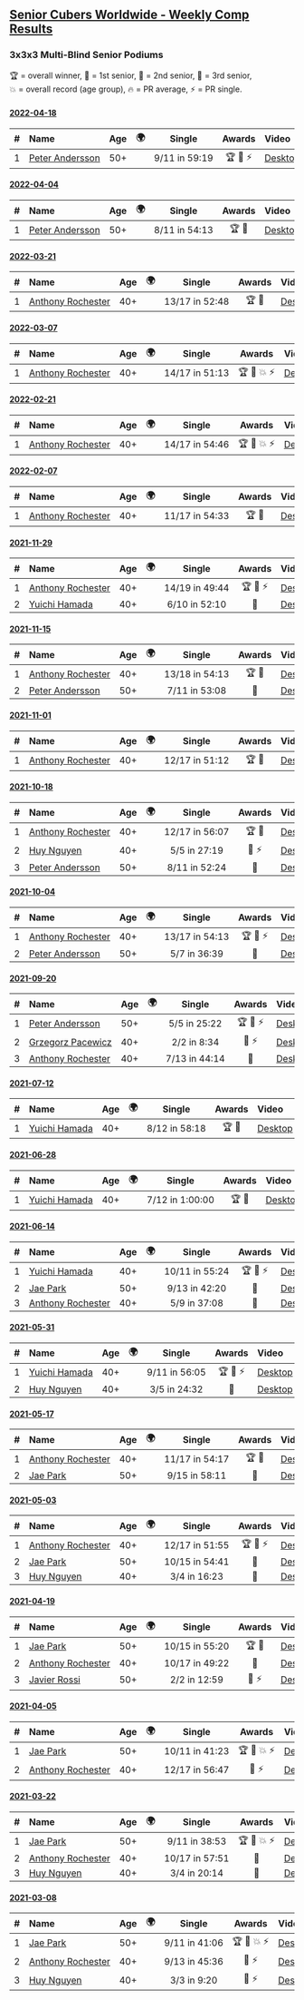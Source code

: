 <style>table {white-space: nowrap;}</style>
<link rel="stylesheet" type="text/css" href="/scw-comp/css/flags.css" />

## [Senior Cubers Worldwide - Weekly Comp Results](/scw-comp/results/)
### 3x3x3 Multi-Blind Senior Podiums

<span style="white-space: nowrap;">🏆 = overall winner</span>, <span style="white-space: nowrap;">🥇 = 1st senior</span>, <span style="white-space: nowrap;">🥈 = 2nd senior</span>, <span style="white-space: nowrap;">🥉 = 3rd senior</span>, <span style="white-space: nowrap;">💥 = overall record (age group)</span>, <span style="white-space: nowrap;">🔥 = PR average</span>, <span style="white-space: nowrap;">⚡ = PR single</span>.

#### [2022-04-18](../../results/2022-04-18/333mbf.md)

| # | Name | Age | 🌍 | Single | Awards | Video |
| :--: | :-- | :--: | :--: | :--: | :--: | :-- |
| 1 | [Peter Andersson](../../persons/peter_andersson/333mbf.md) | 50+ | <i class="flag flag-SE" /> | 9/11 in 59:19 | 🏆 🥇 ⚡ | [Desktop](https://www.facebook.com/events/564968054789422/permalink/567026547916906) / [Mobile](https://m.facebook.com/events/564968054789422?view=permalink&id=567026547916906) |

#### [2022-04-04](../../results/2022-04-04/333mbf.md)

| # | Name | Age | 🌍 | Single | Awards | Video |
| :--: | :-- | :--: | :--: | :--: | :--: | :-- |
| 1 | [Peter Andersson](../../persons/peter_andersson/333mbf.md) | 50+ | <i class="flag flag-SE" /> | 8/11 in 54:13 | 🏆 🥇 | [Desktop](https://www.facebook.com/events/511415497292445/permalink/517201480047180) / [Mobile](https://m.facebook.com/events/511415497292445?view=permalink&id=517201480047180) |

#### [2022-03-21](../../results/2022-03-21/333mbf.md)

| # | Name | Age | 🌍 | Single | Awards | Video |
| :--: | :-- | :--: | :--: | :--: | :--: | :-- |
| 1 | [Anthony Rochester](../../persons/anthony_rochester/333mbf.md) | 40+ | <i class="flag flag-AU" /> | 13/17 in 52:48 | 🏆 🥇 | [Desktop](https://www.facebook.com/events/7126263474113913/permalink/7131562760250651) / [Mobile](https://m.facebook.com/events/7126263474113913?view=permalink&id=7131562760250651) |

#### [2022-03-07](../../results/2022-03-07/333mbf.md)

| # | Name | Age | 🌍 | Single | Awards | Video |
| :--: | :-- | :--: | :--: | :--: | :--: | :-- |
| 1 | [Anthony Rochester](../../persons/anthony_rochester/333mbf.md) | 40+ | <i class="flag flag-AU" /> | 14/17 in 51:13 | 🏆 🥇 💥 ⚡ | [Desktop](https://www.facebook.com/events/693355325171134/permalink/693820335124633) / [Mobile](https://m.facebook.com/events/693355325171134?view=permalink&id=693820335124633) |

#### [2022-02-21](../../results/2022-02-21/333mbf.md)

| # | Name | Age | 🌍 | Single | Awards | Video |
| :--: | :-- | :--: | :--: | :--: | :--: | :-- |
| 1 | [Anthony Rochester](../../persons/anthony_rochester/333mbf.md) | 40+ | <i class="flag flag-AU" /> | 14/17 in 54:46 | 🏆 🥇 💥 ⚡ | [Desktop](https://www.facebook.com/events/327972459131349/permalink/328410985754163) / [Mobile](https://m.facebook.com/events/327972459131349?view=permalink&id=328410985754163) |

#### [2022-02-07](../../results/2022-02-07/333mbf.md)

| # | Name | Age | 🌍 | Single | Awards | Video |
| :--: | :-- | :--: | :--: | :--: | :--: | :-- |
| 1 | [Anthony Rochester](../../persons/anthony_rochester/333mbf.md) | 40+ | <i class="flag flag-AU" /> | 11/17 in 54:33 | 🏆 🥇 | [Desktop](https://www.facebook.com/events/1026145281273183/permalink/1029564224264622) / [Mobile](https://m.facebook.com/events/1026145281273183?view=permalink&id=1029564224264622) |


#### [2021-11-29](../../results/2021-11-29/333mbf.md)

| # | Name | Age | 🌍 | Single | Awards | Video |
| :--: | :-- | :--: | :--: | :--: | :--: | :-- |
| 1 | [Anthony Rochester](../../persons/anthony_rochester/333mbf.md) | 40+ | <i class="flag flag-AU" /> | 14/19 in 49:44 | 🏆 🥇 ⚡ | [Desktop](https://www.facebook.com/events/413306813768770/permalink/417167160049402) / [Mobile](https://m.facebook.com/events/413306813768770?view=permalink&id=417167160049402) |
| 2 | [Yuichi Hamada](../../persons/yuichi_hamada/333mbf.md) | 40+ | <i class="flag flag-JP" /> | 6/10 in 52:10 | 🥈 | [Desktop](https://www.facebook.com/1849183990/videos/422130656279795) / [Mobile](https://m.facebook.com/1849183990/videos/422130656279795) |

#### [2021-11-15](../../results/2021-11-15/333mbf.md)

| # | Name | Age | 🌍 | Single | Awards | Video |
| :--: | :-- | :--: | :--: | :--: | :--: | :-- |
| 1 | [Anthony Rochester](../../persons/anthony_rochester/333mbf.md) | 40+ | <i class="flag flag-AU" /> | 13/18 in 54:13 | 🏆 🥇 | [Desktop](https://www.facebook.com/events/686381828925322/permalink/689221748641330) / [Mobile](https://m.facebook.com/events/686381828925322?view=permalink&id=689221748641330) |
| 2 | [Peter Andersson](../../persons/peter_andersson/333mbf.md) | 50+ | <i class="flag flag-SE" /> | 7/11 in 53:08 | 🥈 | [Desktop](https://www.facebook.com/events/686381828925322/permalink/690541261842712) / [Mobile](https://m.facebook.com/events/686381828925322?view=permalink&id=690541261842712) |

#### [2021-11-01](../../results/2021-11-01/333mbf.md)

| # | Name | Age | 🌍 | Single | Awards | Video |
| :--: | :-- | :--: | :--: | :--: | :--: | :-- |
| 1 | [Anthony Rochester](../../persons/anthony_rochester/333mbf.md) | 40+ | <i class="flag flag-AU" /> | 12/17 in 51:12 | 🏆 🥇 | [Desktop](https://www.facebook.com/events/1032479114251866/permalink/1034979537335157) / [Mobile](https://m.facebook.com/events/1032479114251866?view=permalink&id=1034979537335157) |

#### [2021-10-18](../../results/2021-10-18/333mbf.md)

| # | Name | Age | 🌍 | Single | Awards | Video |
| :--: | :-- | :--: | :--: | :--: | :--: | :-- |
| 1 | [Anthony Rochester](../../persons/anthony_rochester/333mbf.md) | 40+ | <i class="flag flag-AU" /> | 12/17 in 56:07 | 🏆 🥇 | [Desktop](https://www.facebook.com/events/307788960729409/permalink/313929030115402) / [Mobile](https://m.facebook.com/events/307788960729409?view=permalink&id=313929030115402) |
| 2 | [Huy Nguyen](../../persons/huy_nguyen/333mbf.md) | 40+ | <i class="flag flag-CA" /> | 5/5 in 27:19 | 🥈 ⚡ | [Desktop](https://www.facebook.com/events/307788960729409/permalink/315434876631484) / [Mobile](https://m.facebook.com/events/307788960729409?view=permalink&id=315434876631484) |
| 3 | [Peter Andersson](../../persons/peter_andersson/333mbf.md) | 50+ | <i class="flag flag-SE" /> | 8/11 in 52:24 | 🥉 | [Desktop](https://www.facebook.com/events/307788960729409/permalink/311480793693559) / [Mobile](https://m.facebook.com/events/307788960729409?view=permalink&id=311480793693559) |

#### [2021-10-04](../../results/2021-10-04/333mbf.md)

| # | Name | Age | 🌍 | Single | Awards | Video |
| :--: | :-- | :--: | :--: | :--: | :--: | :-- |
| 1 | [Anthony Rochester](../../persons/anthony_rochester/333mbf.md) | 40+ | <i class="flag flag-AU" /> | 13/17 in 54:13 | 🏆 🥇 ⚡ | [Desktop](https://www.facebook.com/events/244694307606524/permalink/245806510828637) / [Mobile](https://m.facebook.com/events/244694307606524?view=permalink&id=245806510828637) |
| 2 | [Peter Andersson](../../persons/peter_andersson/333mbf.md) | 50+ | <i class="flag flag-SE" /> | 5/7 in 36:39 | 🥈 | [Desktop](https://www.facebook.com/events/244694307606524/permalink/252589100150378) / [Mobile](https://m.facebook.com/events/244694307606524?view=permalink&id=252589100150378) |

#### [2021-09-20](../../results/2021-09-20/333mbf.md)

| # | Name | Age | 🌍 | Single | Awards | Video |
| :--: | :-- | :--: | :--: | :--: | :--: | :-- |
| 1 | [Peter Andersson](../../persons/peter_andersson/333mbf.md) | 50+ | <i class="flag flag-SE" /> | 5/5 in 25:22 | 🏆 🥇 ⚡ | [Desktop](https://www.facebook.com/events/161657459452919/permalink/168973925387939) / [Mobile](https://m.facebook.com/events/161657459452919?view=permalink&id=168973925387939) |
| 2 | [Grzegorz Pacewicz](../../persons/grzegorz_pacewicz/333mbf.md) | 40+ | <i class="flag flag-PL" /> | 2/2 in 8:34 | 🥈 ⚡ | [Desktop](https://www.facebook.com/events/161657459452919/permalink/166225332329465) / [Mobile](https://m.facebook.com/events/161657459452919?view=permalink&id=166225332329465) |
| 3 | [Anthony Rochester](../../persons/anthony_rochester/333mbf.md) | 40+ | <i class="flag flag-AU" /> | 7/13 in 44:14 | 🥉 | [Desktop](https://www.facebook.com/events/161657459452919/permalink/165415199077145) / [Mobile](https://m.facebook.com/events/161657459452919?view=permalink&id=165415199077145) |



#### [2021-07-12](../../results/2021-07-12/333mbf.md)

| # | Name | Age | 🌍 | Single | Awards | Video |
| :--: | :-- | :--: | :--: | :--: | :--: | :-- |
| 1 | [Yuichi Hamada](../../persons/yuichi_hamada/333mbf.md) | 40+ | <i class="flag flag-JP" /> | 8/12 in 58:18 | 🏆 🥇 | [Desktop](https://www.facebook.com/events/360990112107566/permalink/363761671830410) / [Mobile](https://m.facebook.com/events/360990112107566?view=permalink&id=363761671830410) |

#### [2021-06-28](../../results/2021-06-28/333mbf.md)

| # | Name | Age | 🌍 | Single | Awards | Video |
| :--: | :-- | :--: | :--: | :--: | :--: | :-- |
| 1 | [Yuichi Hamada](../../persons/yuichi_hamada/333mbf.md) | 40+ | <i class="flag flag-JP" /> | 7/12 in 1:00:00 | 🏆 🥇 | [Desktop](https://www.facebook.com/events/491249025468372/permalink/494821528444455) / [Mobile](https://m.facebook.com/events/491249025468372?view=permalink&id=494821528444455) |

#### [2021-06-14](../../results/2021-06-14/333mbf.md)

| # | Name | Age | 🌍 | Single | Awards | Video |
| :--: | :-- | :--: | :--: | :--: | :--: | :-- |
| 1 | [Yuichi Hamada](../../persons/yuichi_hamada/333mbf.md) | 40+ | <i class="flag flag-JP" /> | 10/11 in 55:24 | 🏆 🥇 ⚡ | [Desktop](https://www.facebook.com/events/1486483778369091/permalink/1490555891295213) / [Mobile](https://m.facebook.com/events/1486483778369091?view=permalink&id=1490555891295213) |
| 2 | [Jae Park](../../persons/jae_park/333mbf.md) | 50+ | <i class="flag flag-US" /> | 9/13 in 42:20 | 🥈 | [Desktop](https://www.facebook.com/events/1486483778369091/permalink/1495238897493579) / [Mobile](https://m.facebook.com/events/1486483778369091?view=permalink&id=1495238897493579) |
| 3 | [Anthony Rochester](../../persons/anthony_rochester/333mbf.md) | 40+ | <i class="flag flag-AU" /> | 5/9 in 37:08 | 🥉 | [Desktop](https://www.facebook.com/events/1486483778369091/permalink/1490631254621010) / [Mobile](https://m.facebook.com/events/1486483778369091?view=permalink&id=1490631254621010) |

#### [2021-05-31](../../results/2021-05-31/333mbf.md)

| # | Name | Age | 🌍 | Single | Awards | Video |
| :--: | :-- | :--: | :--: | :--: | :--: | :-- |
| 1 | [Yuichi Hamada](../../persons/yuichi_hamada/333mbf.md) | 40+ | <i class="flag flag-JP" /> | 9/11 in 56:05 | 🏆 🥇 ⚡ | [Desktop](https://www.facebook.com/1849183990/videos/10215445072440523) / [Mobile](https://m.facebook.com/1849183990/videos/10215445072440523) |
| 2 | [Huy Nguyen](../../persons/huy_nguyen/333mbf.md) | 40+ | <i class="flag flag-CA" /> | 3/5 in 24:32 | 🥈 | [Desktop](https://www.facebook.com/events/309278524127030/permalink/318024936585722) / [Mobile](https://m.facebook.com/events/309278524127030?view=permalink&id=318024936585722) |

#### [2021-05-17](../../results/2021-05-17/333mbf.md)

| # | Name | Age | 🌍 | Single | Awards | Video |
| :--: | :-- | :--: | :--: | :--: | :--: | :-- |
| 1 | [Anthony Rochester](../../persons/anthony_rochester/333mbf.md) | 40+ | <i class="flag flag-AU" /> | 11/17 in 54:17 | 🏆 🥇 | [Desktop](https://www.facebook.com/events/1138256699977086/permalink/1140339339768822) / [Mobile](https://m.facebook.com/events/1138256699977086?view=permalink&id=1140339339768822) |
| 2 | [Jae Park](../../persons/jae_park/333mbf.md) | 50+ | <i class="flag flag-US" /> | 9/15 in 58:11 | 🥈 | [Desktop](https://www.facebook.com/events/1138256699977086/permalink/1146325542503535) / [Mobile](https://m.facebook.com/events/1138256699977086?view=permalink&id=1146325542503535) |

#### [2021-05-03](../../results/2021-05-03/333mbf.md)

| # | Name | Age | 🌍 | Single | Awards | Video |
| :--: | :-- | :--: | :--: | :--: | :--: | :-- |
| 1 | [Anthony Rochester](../../persons/anthony_rochester/333mbf.md) | 40+ | <i class="flag flag-AU" /> | 12/17 in 51:55 | 🏆 🥇 ⚡ | [Desktop](https://www.facebook.com/events/300400098120799/permalink/301148604712615) / [Mobile](https://m.facebook.com/events/300400098120799?view=permalink&id=301148604712615) |
| 2 | [Jae Park](../../persons/jae_park/333mbf.md) | 50+ | <i class="flag flag-US" /> | 10/15 in 54:41 | 🥈 | [Desktop](https://www.facebook.com/events/300400098120799/permalink/303783487782460) / [Mobile](https://m.facebook.com/events/300400098120799?view=permalink&id=303783487782460) |
| 3 | [Huy Nguyen](../../persons/huy_nguyen/333mbf.md) | 40+ | <i class="flag flag-CA" /> | 3/4 in 16:23 | 🥉 | [Desktop](https://www.facebook.com/events/300400098120799/permalink/304583587702450) / [Mobile](https://m.facebook.com/events/300400098120799?view=permalink&id=304583587702450) |

#### [2021-04-19](../../results/2021-04-19/333mbf.md)

| # | Name | Age | 🌍 | Single | Awards | Video |
| :--: | :-- | :--: | :--: | :--: | :--: | :-- |
| 1 | [Jae Park](../../persons/jae_park/333mbf.md) | 50+ | <i class="flag flag-US" /> | 10/15 in 55:20 | 🏆 🥇 | [Desktop](https://www.facebook.com/events/333638981660304/permalink/339808137710055) / [Mobile](https://m.facebook.com/events/333638981660304?view=permalink&id=339808137710055) |
| 2 | [Anthony Rochester](../../persons/anthony_rochester/333mbf.md) | 40+ | <i class="flag flag-AU" /> | 10/17 in 49:22 | 🥈 | [Desktop](https://www.facebook.com/events/333638981660304/permalink/335076871516515) / [Mobile](https://m.facebook.com/events/333638981660304?view=permalink&id=335076871516515) |
| 3 | [Javier Rossi](../../persons/javier_rossi/333mbf.md) | 50+ | <i class="flag flag-AR" /> | 2/2 in 12:59 | 🥉 ⚡ | [Desktop](https://www.facebook.com/100000123498724/videos/4564969236850481) / [Mobile](https://m.facebook.com/100000123498724/videos/4564969236850481) |

#### [2021-04-05](../../results/2021-04-05/333mbf.md)

| # | Name | Age | 🌍 | Single | Awards | Video |
| :--: | :-- | :--: | :--: | :--: | :--: | :-- |
| 1 | [Jae Park](../../persons/jae_park/333mbf.md) | 50+ | <i class="flag flag-US" /> | 10/11 in 41:23 | 🏆 🥇 💥 ⚡ | [Desktop](https://www.facebook.com/events/902189670577686/permalink/906789420117711) / [Mobile](https://m.facebook.com/events/902189670577686?view=permalink&id=906789420117711) |
| 2 | [Anthony Rochester](../../persons/anthony_rochester/333mbf.md) | 40+ | <i class="flag flag-AU" /> | 12/17 in 56:47 | 🥈 ⚡ | [Desktop](https://www.facebook.com/events/902189670577686/permalink/906660316797288) / [Mobile](https://m.facebook.com/events/902189670577686?view=permalink&id=906660316797288) |

#### [2021-03-22](../../results/2021-03-22/333mbf.md)

| # | Name | Age | 🌍 | Single | Awards | Video |
| :--: | :-- | :--: | :--: | :--: | :--: | :-- |
| 1 | [Jae Park](../../persons/jae_park/333mbf.md) | 50+ | <i class="flag flag-US" /> | 9/11 in 38:53 | 🏆 🥇 💥 ⚡ | [Desktop](https://www.facebook.com/events/351132469547749/permalink/357272705600392) / [Mobile](https://m.facebook.com/events/351132469547749?view=permalink&id=357272705600392) |
| 2 | [Anthony Rochester](../../persons/anthony_rochester/333mbf.md) | 40+ | <i class="flag flag-AU" /> | 10/17 in 57:51 | 🥈 | [Desktop](https://www.facebook.com/events/351132469547749/permalink/354179715909691) / [Mobile](https://m.facebook.com/events/351132469547749?view=permalink&id=354179715909691) |
| 3 | [Huy Nguyen](../../persons/huy_nguyen/333mbf.md) | 40+ | <i class="flag flag-CA" /> | 3/4 in 20:14 | 🥉 | [Desktop](https://www.facebook.com/events/351132469547749/permalink/356687428992253) / [Mobile](https://m.facebook.com/events/351132469547749?view=permalink&id=356687428992253) |

#### [2021-03-08](../../results/2021-03-08/333mbf.md)

| # | Name | Age | 🌍 | Single | Awards | Video |
| :--: | :-- | :--: | :--: | :--: | :--: | :-- |
| 1 | [Jae Park](../../persons/jae_park/333mbf.md) | 50+ | <i class="flag flag-US" /> | 9/11 in 41:06 | 🏆 🥇 💥 ⚡ | [Desktop](https://www.facebook.com/events/903760307058858/permalink/911134646321424) / [Mobile](https://m.facebook.com/events/903760307058858?view=permalink&id=911134646321424) |
| 2 | [Anthony Rochester](../../persons/anthony_rochester/333mbf.md) | 40+ | <i class="flag flag-AU" /> | 9/13 in 45:36 | 🥈 ⚡ | [Desktop](https://www.facebook.com/events/903760307058858/permalink/907480840020138) / [Mobile](https://m.facebook.com/events/903760307058858?view=permalink&id=907480840020138) |
| 3 | [Huy Nguyen](../../persons/huy_nguyen/333mbf.md) | 40+ | <i class="flag flag-CA" /> | 3/3 in 9:20 | 🥉 ⚡ | [Desktop](https://www.facebook.com/events/903760307058858/permalink/912310039537218) / [Mobile](https://m.facebook.com/events/903760307058858?view=permalink&id=912310039537218) |


<!-- Global site tag (gtag.js) - Google Analytics -->
<script async src="https://www.googletagmanager.com/gtag/js?id=UA-86348435-3"></script>
<script>window.dataLayer = window.dataLayer || []; function gtag() {dataLayer.push(arguments);} gtag('js', new Date()); gtag('config', 'UA-86348435-3');</script>
